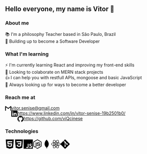 ## Hello everyone, my name is Vitor 👋

### About me

<span> 📚 I'm a philosophy Teacher based in São Paulo, Brazil </span> <br>
<span> 💪 Building up to become a Software Developer </span><br>

### What I'm learning 

<span>⚡ I'm currently learning React and improving my front-end skills <span> <br>
<span>  🙌 Looking to colaborate on MERN stack projects </span> <br>
<span> 👍 I can help you with restfull APIs, mongoose and basic JavaScript </span> <br>
<span> 👀 Always looking up for ways to become a better developer </span> <br>

### Reach me at
<img align="left" alt="Gmail" height="20px" src="https://raw.githubusercontent.com/viQcinese/viQcinese/master/src/gmail.svg" /> <span> vitor.senise@gmail.com </span> <br>
<img align="left" alt="LinkedIn" height="20px" src="https://raw.githubusercontent.com/viQcinese/viQcinese/master/src/linkedin.svg" /> <span> https://www.linkedin.com/in/vitor-senise-19b2501b0/ </span> <br>
<img align="left" alt="GitHub" height="20px" src="https://raw.githubusercontent.com/viQcinese/viQcinese/master/src/github.svg" /> <span> https://github.com/viQcinese </span> <br>
 
### Technologies
<img align="left" alt="HTML5" height="30px" src="https://raw.githubusercontent.com/viQcinese/viQcinese/master/src/html5.svg" />
<img align="left" alt="CSS3" height="30px" src="https://raw.githubusercontent.com/viQcinese/viQcinese/master/src/css3.svg" />
<img align="left" alt="JavaScript" height="30px" src="https://raw.githubusercontent.com/viQcinese/viQcinese/master/src/javascript.svg" />
<img align="left" alt="NodeJS" height="30px" src="https://raw.githubusercontent.com/viQcinese/viQcinese/master/src/node-dot-js.svg" />
<img align="left" alt="MongoDB" height="30px" src="https://raw.githubusercontent.com/viQcinese/viQcinese/master/src/mongodb.svg" />
<img align="left" alt="React" height="30px" src="https://raw.githubusercontent.com/viQcinese/viQcinese/master/src/react.svg" />
<img align="left" alt="Git" height="30px" src="https://raw.githubusercontent.com/viQcinese/viQcinese/master/src/git.svg" />



